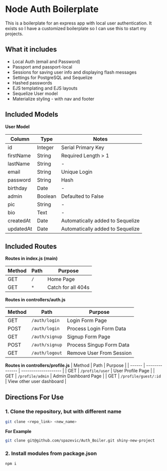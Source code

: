 # Node Auth Boilerplate 

This is a boilerplate for an express app with local user authentication. It exists so I have a customized boilerplate so I can use this to start my projects. 

## What it includes

* Local Auth (email and Password)
* Passport amd passport-local
* Sessions for saving user info and displaying flash messages
* Settings for PostgreSQL and Sequelize
* Hashed passwords
* EJS templating and EJS layouts
* Sequelize User model
* Materialize styling - with nav and footer

## Included Models

**User Model**

| Column | Type | Notes |
| --------- | ---------- | -----------------------------|
| id | Integer | Serial Primary Key |
| firstName | String | Required Length > 1 |
| lastName | String | - |
| email | String | Unique Login |
| password | String | Hash |
| birthday | Date | - |
| admin | Boolean | Defaulted to False |
| pic | String | - |
| bio | Text | - |
| createdAt | Date | Automatically added to Sequelize |
| updatedAt | Date | Automatically added to Sequelize |

## Included Routes

**Routes in index.js (main)**

| Method | Path | Purpose |
| ------ | -------------- | -------------------- |
| GET | `/` | Home Page |
| GET | `*` | Catch for all 404s | 

**Routes in controllers/auth.js**

| Method | Path | Purpose |
| ------ | -------------- | -------------------- |
| GET | `/auth/login` | Login Form Page |
| POST | `/auth/login` | Process Login Form Data |
| GET | `/auth/signup` | Signup Form Page |
| POST | `/auth/signup` | Process Singup Form Data |
| GET | `/auth/logout` | Remove User From Session |

**Routes in controllers/profile.js**
| Method | Path | Purpose |
| ------ | -------------- | -------------------- |
| GET | `/profile/user` | User Profile Page |
| GET | `/profile/admin` | Admin Dashboard Page |
| GET | `/profile/guest/:id` | View other user dashboard |

## Directions For Use

### 1. Clone the repository, but with different name ####

```sh
git clone <repo_link> <new_name>
```
**For Example**

```sh
git clone git@github.com/spazevic/Auth_Boiler.git shiny-new-project
```
### 2. Install modules from package.json ###

```sh
npm i
```
